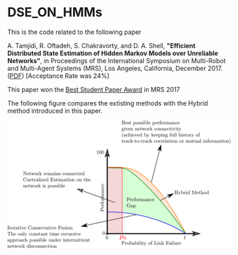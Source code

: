 # DSE_ON_HMMs

This is the code related to the following paper

A. Tamjidi, R. Oftadeh, S. Chakravorty, and D. A. Shell, **"Efficient Distributed State Estimation of Hidden Markov Models over Unreliable Networks"**, in Proceedings of the International Symposium on Multi-Robot and Multi-Agent Systems (MRS), Los Angeles, California, December 2017. ([PDF](http://robotics.cs.tamu.edu/dshell/papers/mrs2017dse.pdf)) [Acceptance Rate was 24%]

This paper won the [Best Student Paper Award](https://mrs2017.org/awards/) in MRS 2017

The following figure compares the extisting methods with the Hybrid method introduced in this paper.

![](./PaperAndPresentation/MRS_presentation/figs/synopsis.png)